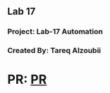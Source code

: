## Lab 17

### Project: Lab-17 Automation 

### Created By: Tareq Alzoubii

# PR: [PR](https://github.com/tareqzoubii/Automation-/pull/2)
